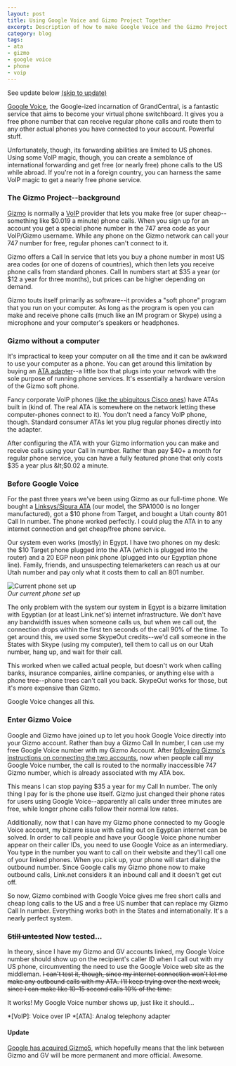 ```yaml
---
layout: post
title: Using Google Voice and Gizmo Project Together
excerpt: Description of how to make Google Voice and the Gizmo Project work together with an ATA so that you get a free phone number and almost free phone calls.
category: blog
tags:
- ata
- gizmo
- google voice
- phone
- voip
---
```


<p class="confirmation question">See update below <a href="#update">(skip to update)</a></p>

[Google Voice](http://www.google.com/voice "Google Voice"), the Google-ized incarnation of GrandCentral, is a fantastic service that aims to become your virtual phone switchboard. It gives you a free phone number that can receive regular phone calls and route them to any other actual phones you have connected to your account. Powerful stuff.

Unfortunately, though, its forwarding abilities are limited to US phones. Using some VoIP magic, though, you can create a semblance of international forwarding and get free (or nearly free) phone calls to the US while abroad. If you're not in a foreign country, you can harness the same VoIP magic to get a nearly free phone service.<!--more-->

### The Gizmo Project--background

[Gizmo](http://gizmo5.com/pc/ "Gizmo5 - Make free internet calls from your mobile phone and computer - Home") is normally a [VoIP](http://en.wikipedia.org/wiki/Voip "Voice over Internet Protocol - Wikipedia, the free encyclopedia") provider that lets you make free (or super cheap--something like $0.019 a minute) phone calls. When you sign up for an account you get a special phone number in the 747 area code as your VoIP/Gizmo username. While any phone on the Gizmo network can call your 747 number for free, regular phones can't connect to it.

Gizmo offers a Call In service that lets you buy a phone number in most US area codes (or one of dozens of countries), which then lets you receive phone calls from standard phones. Call In numbers start at $35 a year (or $12 a year for three months), but prices can be higher depending on demand.

Gizmo touts itself primarily as software--it provides a "soft phone" program that you run on your computer. As long as the program is open you can make and receive phone calls (much like an IM program or Skype) using a microphone and your computer's speakers or headphones.

### Gizmo without a computer

It's impractical to keep your computer on all the time and it can be awkward to use your computer as a phone. You can get around this limitation by buying an [ATA adapter](http://en.wikipedia.org/wiki/Analog_telephony_adapter "Analog telephony adapter - Wikipedia, the free encyclopedia")--a little box that plugs into your network with the sole purpose of running phone services. It's essentially a hardware version of the Gizmo soft phone. 

Fancy corporate VoIP phones ([like the ubiquitous Cisco ones](http://en.wikipedia.org/wiki/File:Cisco_7960_IP_Phone.JPG "File:Cisco 7960 IP Phone.JPG - Wikipedia, the free encyclopedia")) have ATAs built in (kind of. The real ATA is somewhere on the network letting these computer-phones connect to it). You don't need a fancy VoIP phone, though. Standard consumer ATAs let you plug regular phones directly into the adapter.

After configuring the ATA with your Gizmo information you can make and receive calls using your Call In number. Rather than pay $40+ a month for regular phone service, you can have a fully featured phone that only costs $35 a year plus &lt;$0.02 a minute.

### Before Google Voice

For the past three years we've been using Gizmo as our full-time phone. We bought a [Linksys/Sipura ATA](https://www.voipsupply.com/linksys-pap2t-na) (our model, the SPA1000 is no longer manufactured), got a $10 phone from Target, and bought a Utah county 801 Call In number. The phone worked perfectly. I could plug the ATA in to any internet connection and get cheap/free phone service.

Our system even works (mostly) in Egypt. I have two phones on my desk: the $10 Target phone plugged into the ATA (which is plugged into the router) and a 20 EGP neon pink phone (plugged into our Egyptian phone line). Family, friends, and unsuspecting telemarketers can reach us at our Utah number and pay only what it costs them to call an 801 number. 

![Current phone set up](http://www.andrewheiss.com/images/2009/08/current_phone_set_up.jpg)  
*Our current phone set up*

The only problem with the system our system in Egypt is a bizarre limitation with Egyptian (or at least Link.net's) internet infrastructure. We don't have any bandwidth issues when someone calls us, but when we call out, the connection drops within the first ten seconds of the call 90% of the time. To get around this, we used some SkypeOut credits--we'd call someone in the States with Skype (using my computer), tell them to call us on our Utah number, hang up, and wait for their call. 

This worked when we called actual people, but doesn't work when calling banks, insurance companies, airline companies, or anything else with a phone tree--phone trees can't call you back. SkypeOut works for those, but it's more expensive than Gizmo.

Google Voice changes all this.

### Enter Gizmo Voice

Google and Gizmo have joined up to let you hook Google Voice directly into your Gizmo account. Rather than buy a Gizmo Call In number, I can use my free Google Voice number with my Gizmo Account. After [following Gizmo's instructions on connecting the two accounts](http://www.gizmovoice.com/ "Introducing Gizmo Voice‎(GizmoVoice)‎"), now when people call my Google Voice number, the call is routed to the normally inaccessible 747 Gizmo number, which is already associated with my ATA box.

This means I can stop paying $35 a year for my Call In number. The only thing I pay for is the phone use itself. Gizmo just changed their phone rates for users using Google Voice--apparently all calls under three minutes are free, while longer phone calls follow their normal low rates. 

Additionally, now that I can have my Gizmo phone connected to my Google Voice account, my bizarre issue with calling out on Egyptian internet can be solved. In order to call people and have your Google Voice phone number appear on their caller IDs, you need to use Google Voice as an intermediary. You type in the number you want to call on their website and they'll call one of your linked phones. When you pick up, your phone will start dialing the outbound number. Since Google calls my Gizmo phone now to make outbound calls, Link.net considers it an inbound call and it doesn't get cut off. 

So now, Gizmo combined with Google Voice gives me free short calls and cheap long calls to the US and a free US number that can replace my Gizmo Call In number. Everything works both in the States and internationally. It's a nearly perfect system.

### <del datetime="2009-08-03T18:54:39+00:00">Still untested</del> Now tested...

In theory, since I have my Gizmo and GV accounts linked, my Google Voice number should show up on the recipient's caller ID when I call out with my US phone, circumventing the need to use the Google Voice web site as the middleman. <del datetime="2009-08-03T18:47:13+00:00">I can't test it, though, since my internet connection won't let me make any outbound calls with my ATA. I'll keep trying over the next week, since I can make like 10&ndash;15 second calls 10% of the time.</del>

It works! My Google Voice number shows up, just like it should...

*[VoIP]: Voice over IP
*[ATA]: Analog telephony adapter

<h4 id="update">Update</h4>

[Google has acquired Gizmo5](http://lifehacker.com/5400534/google-acquires-gizmo5-voip-service-voip-coming-to-google-voice), which hopefully means that the link between Gizmo and GV will be more permanent and more official. Awesome.